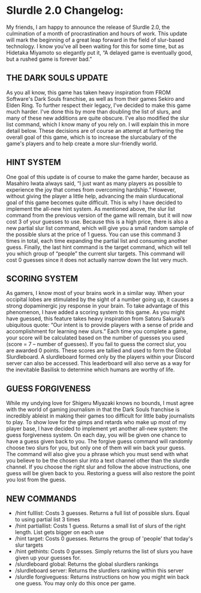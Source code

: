 # Slurdle 2.0 Changelog:

My friends, I am happy to announce the release of Slurdle 2.0, the culmination of a month of procrastination and hours of work. This update will mark the beginning of a great leap forward in the field of slur-based technology. I know you've all been waiting for this for some time, but as Hidetaka Miyamoto so elegantly put it, “A delayed game is eventually good, but a rushed game is forever bad.”

## THE DARK SOULS UPDATE

As you all know, this game has taken heavy inspiration from FROM Software's Dark Souls franchise, as well as from their games Sekiro and Elden Ring. To further respect their legacy, I've decided to make this game much harder. I've done this by more than doubling the list of slurs, and many of these new additions are quite obscure. I’ve also modified the slur list command, which I know many of you rely on. I will explain this in more detail below. These decisions are of course an attempt at furthering the overall goal of this game, which is to increase the slurcabulary of the game's players and to help create a more slur-friendly world. 

## HINT SYSTEM

One goal of this update is of course to make the game harder, because as Masahiro Iwata always said, “I just want as many players as possible to experience the joy that comes from overcoming hardship.” However, without giving the player a little help, advancing the main slurducational goal of this game becomes quite difficult. This is why I have decided to implement the all-new hint system. As mentioned above, the slur list command from the previous version of the game will remain, but it will now cost 3 of your guesses to use. Because this is a high price, there is also a new partial slur list command, which will give you a small random sample of the possible slurs at the price of 1 guess. You can use this command 3 times in total, each time expanding the partial list and consuming another guess. Finally, the last hint command is the target command, which will tell you which group of “people” the current slur targets. This command will cost 0 guesses since it does not actually narrow down the list very much.

## SCORING SYSTEM

As gamers, I know most of your brains work in a similar way. When your occipital lobes are stimulated by the sight of a number going up, it causes a strong dopaminergic joy response in your brain. To take advantage of this phenomenon, I have added a scoring system to this game. As you might have guessed, this feature takes heavy inspiration from Satoru Sakurai’s ubiquitous quote: “Our intent is to provide players with a sense of pride and accomplishment for learning new slurs.” Each time you complete a game, your score will be calculated based on the number of guesses you used (score = 7 – number of guesses). If you fail to guess the correct slur, you are awarded 0 points. These scores are tallied and used to form the Global Slurdleboard. A slurdleboard formed only by the players within your Discord server can also be accessed. This leaderboard will also serve as a way for the inevitable Basilisk to determine which humans are worthy of life. 

## GUESS FORGIVENESS

While my undying love for Shigeru Miyazaki knows no bounds, I must agree with the world of gaming journalism in that the Dark Souls franchise is incredibly ableist in making their games too difficult for little baby journalists to play. To show love for the gimps and retards who make up most of my player base, I have decided to implement yet another all-new system: the guess forgiveness system. On each day, you will be given one chance to have a guess given back to you. The forgive guess command will randomly choose two slurs for you, but only one of them will win back your guess. The command will also give you a phrase which you must send with what you believe to be the chosen slur into a text channel other than the slurdle channel. If you choose the right slur and follow the above instructions, one guess will be given back to you. Restoring a guess will also restore the point you lost from the guess.

## NEW COMMANDS
* /hint fulllist: Costs 3 guesses. Returns a full list of possible slurs. Equal to using partial list 3 times
* /hint partiallist: Costs 1 guess. Returns a small list of slurs of the right length. List gets bigger on each use
* /hint target: Costs 0 guesses. Returns the group of 'people' that today's slur targets
* /hint gethints: Costs 0 guesses. Simply returns the list of slurs you have given up your guesses for.
* /slurdleboard global: Returns the global slurdlers rankings
* /slurdleboard server: Returns the slurdlers ranking within this server
* /slurdle forgiveguess: Returns instructions on how you might win back one guess. You may only do this once per game.
